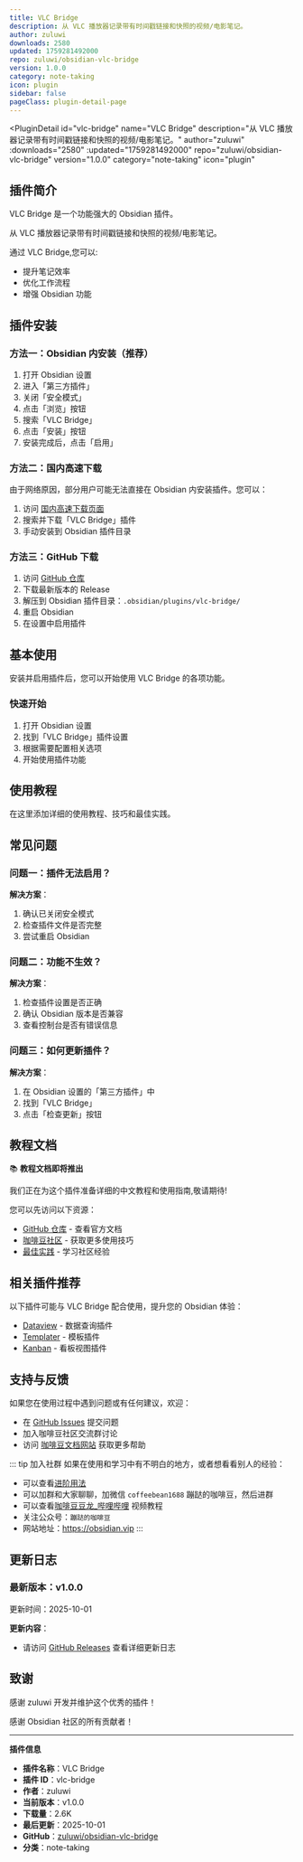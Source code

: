 ```yaml
---
title: VLC Bridge
description: 从 VLC 播放器记录带有时间戳链接和快照的视频/电影笔记。
author: zuluwi
downloads: 2580
updated: 1759281492000
repo: zuluwi/obsidian-vlc-bridge
version: 1.0.0
category: note-taking
icon: plugin
sidebar: false
pageClass: plugin-detail-page
---
```


<PluginDetail
  id="vlc-bridge"
  name="VLC Bridge"
  description="从 VLC 播放器记录带有时间戳链接和快照的视频/电影笔记。"
  author="zuluwi"
  :downloads="2580"
  :updated="1759281492000"
  repo="zuluwi/obsidian-vlc-bridge"
  version="1.0.0"
  category="note-taking"
  icon="plugin"
>

<!-- AUTO_GENERATED_START -->
## 插件简介

VLC Bridge 是一个功能强大的 Obsidian 插件。

从 VLC 播放器记录带有时间戳链接和快照的视频/电影笔记。

通过 VLC Bridge,您可以:

- 提升笔记效率
- 优化工作流程
- 增强 Obsidian 功能

<!-- AUTO_GENERATED_END -->

<!-- AUTO_GENERATED_START -->
## 插件安装

### 方法一：Obsidian 内安装（推荐）

1. 打开 Obsidian 设置
2. 进入「第三方插件」
3. 关闭「安全模式」
4. 点击「浏览」按钮
5. 搜索「VLC Bridge」
6. 点击「安装」按钮
7. 安装完成后，点击「启用」

### 方法二：国内高速下载

由于网络原因，部分用户可能无法直接在 Obsidian 内安装插件。您可以：

1. 访问 [国内高速下载页面](/zh/documentation/obsidian-plugins-download.html)
2. 搜索并下载「VLC Bridge」插件
3. 手动安装到 Obsidian 插件目录

### 方法三：GitHub 下载

1. 访问 [GitHub 仓库](https://github.com/zuluwi/obsidian-vlc-bridge)
2. 下载最新版本的 Release
3. 解压到 Obsidian 插件目录：`.obsidian/plugins/vlc-bridge/`
4. 重启 Obsidian
5. 在设置中启用插件

## 基本使用

安装并启用插件后，您可以开始使用 VLC Bridge 的各项功能。

### 快速开始

1. 打开 Obsidian 设置
2. 找到「VLC Bridge」插件设置
3. 根据需要配置相关选项
4. 开始使用插件功能

<!-- AUTO_GENERATED_END -->

<!-- CUSTOM_CONTENT_START:tutorial -->
## 使用教程

在这里添加详细的使用教程、技巧和最佳实践。

<!-- CUSTOM_CONTENT_END:tutorial -->

<!-- SHARED_CONTENT_START -->
## 常见问题

### 问题一：插件无法启用？

**解决方案**：
1. 确认已关闭安全模式
2. 检查插件文件是否完整
3. 尝试重启 Obsidian

### 问题二：功能不生效？

**解决方案**：
1. 检查插件设置是否正确
2. 确认 Obsidian 版本是否兼容
3. 查看控制台是否有错误信息

### 问题三：如何更新插件？

**解决方案**：
1. 在 Obsidian 设置的「第三方插件」中
2. 找到「VLC Bridge」
3. 点击「检查更新」按钮

## 教程文档

📚 **教程文档即将推出**

我们正在为这个插件准备详细的中文教程和使用指南,敬请期待!

您可以先访问以下资源：
- [GitHub 仓库](https://github.com/zuluwi/obsidian-vlc-bridge) - 查看官方文档
- [咖啡豆社区](/zh/bases/) - 获取更多使用技巧
- [最佳实践](/zh/best-practices/) - 学习社区经验

## 相关插件推荐

以下插件可能与 VLC Bridge 配合使用，提升您的 Obsidian 体验：

- [Dataview](/zh/plugins/dataview.html) - 数据查询插件
- [Templater](/zh/plugins/templater-obsidian.html) - 模板插件
- [Kanban](/zh/plugins/obsidian-kanban.html) - 看板视图插件

## 支持与反馈

如果您在使用过程中遇到问题或有任何建议，欢迎：

- 在 [GitHub Issues](https://github.com/zuluwi/obsidian-vlc-bridge/issues) 提交问题
- 加入咖啡豆社区交流群讨论
- 访问 [咖啡豆文档网站](https://obsidian.vip) 获取更多帮助

::: tip 加入社群
如果在使用和学习中有不明白的地方，或者想看看别人的经验：
- 可以查看[进阶用法](/zh/advanced)
- 可以加群和大家聊聊，加微信 `coffeebean1688` 蹦跶的咖啡豆，然后进群
- 可以查看[咖啡豆豆龙_哔哩哔哩](https://space.bilibili.com/618777356) 视频教程
- 关注公众号：`蹦跶的咖啡豆`
- 网站地址：https://obsidian.vip
:::
<!-- SHARED_CONTENT_END -->

<!-- AUTO_GENERATED_START -->
## 更新日志

### 最新版本：v1.0.0

更新时间：2025-10-01

**更新内容**：
- 请访问 [GitHub Releases](https://github.com/zuluwi/obsidian-vlc-bridge/releases) 查看详细更新日志

## 致谢

感谢 zuluwi 开发并维护这个优秀的插件！

感谢 Obsidian 社区的所有贡献者！

---

**插件信息**
- **插件名称**：VLC Bridge
- **插件 ID**：vlc-bridge
- **作者**：zuluwi
- **当前版本**：v1.0.0
- **下载量**：2.6K
- **最后更新**：2025-10-01
- **GitHub**：[zuluwi/obsidian-vlc-bridge](https://github.com/zuluwi/obsidian-vlc-bridge)
- **分类**：note-taking
<!-- AUTO_GENERATED_END -->

</PluginDetail>

